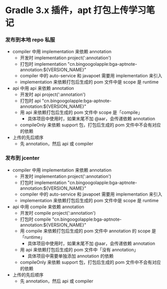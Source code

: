 Gradle 3.x 插件，apt 打包上传学习笔记
============

### 发布到本地 repo 私服

* compiler 中用 implementation 来依赖 annotation
  * 开发时 implementation project(':annotation')
  * 打包时 implementation "cn.bingoogolapple:bga-aptnote-annotation:${VERSION_NAME}"
  * compiler 中的 auto-service 和 javapoet 需要用 implementation 来引入
  * implementation 来依赖打包后生成的 pom 文件中是 scope 是 runtime
* api 中用 api 来依赖 annotation
  * 开发时 api project(':annotation')
  * 打包时 api "cn.bingoogolapple:bga-aptnote-annotation:${VERSION_NAME}"
  * 用 api 来依赖打包后生成的 pom 文件中 scope 是「compile」
    * 具体项目中使用时，如果末尾不加 @aar，会传递依赖 annotation
  * compileOnly 来依赖 support 包，打包后生成的 pom 文件中不会有对应的依赖
* 上传的先后顺序
  * 先 annotation，然后 api 或 compiler

### 发布到 jcenter

* compiler 中用 implementation 来依赖 annotation
  * 开发时 implementation project(':annotation')
  * 打包时 implementation "cn.bingoogolapple:bga-aptnote-annotation:${VERSION_NAME}"
  * compiler 中的 auto-service 和 javapoet 需要用 implementation 来引入
  * implementation 来依赖打包后生成的 pom 文件中是 scope 是 runtime
* api 中用 compile 来依赖 annotation
  * 开发时 compile project(':annotation')
  * 打包时 compile "cn.bingoogolapple:bga-aptnote-annotation:${VERSION_NAME}"
  * 用 compile 来依赖打包后生成的 pom 文件中 annotation 的 scope 是「runtime」
    * 具体项目中使用时，如果末尾不加 @aar，会传递依赖 annotation
  * 用 api 来依赖打包后生成的 pom 文件中「没有 annotation」
    * 具体项目中需要单独添加 annotation 的依赖
  * compileOnly 来依赖 support 包，打包后生成的 pom 文件中不会有对应的依赖
* 上传的先后顺序
  * 先 annotation，然后 api 或 compiler